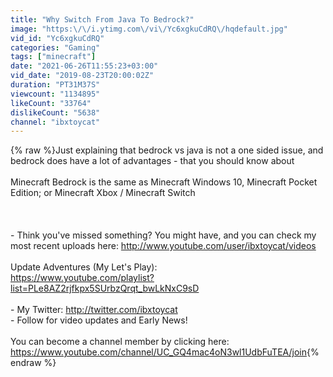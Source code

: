 ```yaml
---
title: "Why Switch From Java To Bedrock?"
image: "https:\/\/i.ytimg.com\/vi\/Yc6xgkuCdRQ\/hqdefault.jpg"
vid_id: "Yc6xgkuCdRQ"
categories: "Gaming"
tags: ["minecraft"]
date: "2021-06-26T11:55:23+03:00"
vid_date: "2019-08-23T20:00:02Z"
duration: "PT31M37S"
viewcount: "1134895"
likeCount: "33764"
dislikeCount: "5638"
channel: "ibxtoycat"
---
```

{% raw %}Just explaining that bedrock vs java is not a one sided issue, and bedrock does have a lot of advantages - that you should know about<br /><br />Minecraft Bedrock is the same as Minecraft Windows 10, Minecraft Pocket Edition; or Minecraft Xbox / Minecraft Switch<br /><br /><br /><br />- Think you've missed something? You might have, and you can check my most recent uploads here: <a rel="nofollow" target="blank" href="http://www.youtube.com/user/ibxtoycat/videos">http://www.youtube.com/user/ibxtoycat/videos</a><br /><br />Update Adventures (My Let's Play):<br /><a rel="nofollow" target="blank" href="https://www.youtube.com/playlist?list=PLe8AZ2rjfkpx5SUrbzQrqt_bwLkNxC9sD">https://www.youtube.com/playlist?list=PLe8AZ2rjfkpx5SUrbzQrqt_bwLkNxC9sD</a><br /><br />- My Twitter: <a rel="nofollow" target="blank" href="http://twitter.com/ibxtoycat">http://twitter.com/ibxtoycat</a>  <br />- Follow for video updates and Early News!<br /><br />You can become a channel member by clicking here:<br /><a rel="nofollow" target="blank" href="https://www.youtube.com/channel/UC_GQ4mac4oN3wl1UdbFuTEA/join">https://www.youtube.com/channel/UC_GQ4mac4oN3wl1UdbFuTEA/join</a>{% endraw %}
